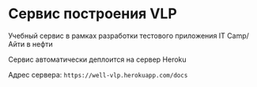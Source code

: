 # Сервис построения VLP
Учебный сервис в рамках разработки тестового приложения IT Camp/Айти в нефти

Сервис автоматически деплоится на сервер Heroku

Адрес сервера: `https://well-vlp.herokuapp.com/docs`


